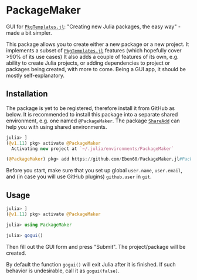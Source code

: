 # PackageMaker

GUI for [`PkgTemplates.jl`](https://github.com/JuliaCI/PkgTemplates.jl): "Creating new Julia packages, the easy way" - made a bit simpler.

This package allows you to create either a new package or a new project. It implements a subset of [`PkgTemplates.jl`](https://github.com/JuliaCI/PkgTemplates.jl) features (which hopefully cover >90% of its use cases) It also adds a couple of features of its own, e.g. ability to create Julia projects, or adding dependencies to project or packages being created, with more to come. Being a GUI app, it should be mostly self-explanatory.

## Installation

The package is yet to be registered, therefore install it from GitHub as below. It is recommended to install this package into a separate shared environment, e.g. one named `@PackageMaker`. The package [`ShareAdd`](https://github.com/Eben60/ShareAdd.jl) can help you with using shared environments.

```julia
julia> ]
(@v1.11) pkg> activate @PackageMaker
  Activating new project at `~/.julia/environments/PackageMaker`

(@PackageMaker) pkg> add https://github.com/Eben60/PackageMaker.jl#PackageMaker
```

Before you start, make sure that you set up global `user.name`, `user.email`, and (in case you will use GitHub plugins) `github.user` in `git`.

## Usage

```julia
julia> ]
(@v1.11) pkg> activate @PackageMaker

julia> using PackageMaker

julia> gogui() 
```

Then fill out the GUI form and press "Submit". The project/package will be created. 

By default the function `gogui()` will exit Julia after it is finished. If such behavior is undesirable, call it as `gogui(false)`.
